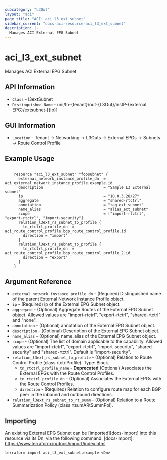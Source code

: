 ```yaml
---
subcategory: "L3Out"
layout: "aci"
page_title: "ACI: aci_l3_ext_subnet"
sidebar_current: "docs-aci-resource-aci_l3_ext_subnet"
description: |-
  Manages ACI External EPG Subnet
---
```


# aci_l3_ext_subnet #

Manages ACI External EPG Subnet

## API Information ##

* `Class` - l3extSubnet
* `Distinguished Name` - uni/tn-{tenant}/out-{L3Out}/instP-{external EPG}/extsubnet-[{ip}]

## GUI Information ##

* `Location` - Tenant -> Networking -> L3Outs -> External EPGs -> Subnets -> Route Control Profile

## Example Usage ##

```hcl

	resource "aci_l3_ext_subnet" "foosubnet" {
	  external_network_instance_profile_dn  = aci_external_network_instance_profile.example.id
	  description                           = "Sample L3 External subnet"
	  ip                                    = "10.0.3.28/27"
	  aggregate                             = "shared-rtctrl"
	  annotation                            = "tag_ext_subnet"
	  name_alias                            = "alias_ext_subnet"
	  scope                                 = ["import-rtctrl", "export-rtctrl", "import-security"]
	  relation_l3ext_rs_subnet_to_profile {
		tn_rtctrl_profile_dn  = aci_route_control_profile.bgp_route_control_profile.id
		direction = "import"
	  }
	  relation_l3ext_rs_subnet_to_profile {
		tn_rtctrl_profile_dn  = aci_route_control_profile.bgp_route_control_profile_2.id
		direction = "export"
	  }
	}

```

## Argument Reference ##

* `external_network_instance_profile_dn` - (Required) Distinguished name of the parent External Network Instance Profile object.
* `ip` - (Required) ip of the External EPG Subnet object.
* `aggregate` - (Optional) Aggregate Routes of the External EPG Subnet object. Allowed values are "import-rtctrl", "export-rtctrl", "shared-rtctrl" and "none".
* `annotation` - (Optional) annotation of the External EPG Subnet object.
* `description` - (Optional) Description of the External EPG Subnet object.
* `name_alias` - (Optional) name_alias of the External EPG Subnet object.
* `scope` - (Optional) The list of domain applicable to the capability. Allowed values are "import-rtctrl", "export-rtctrl", "import-security", "shared-security" and "shared-rtctrl". Default is "import-security".
* `relation_l3ext_rs_subnet_to_profile` - (Optional) Relation to Route Control Profile (class rtctrlProfile). Type: Block.
	* `tn_rtctrl_profile_name` - **Deprecated** (Optional) Associates the External EPGs with the Route Control Profiles.
	* `tn_rtctrl_profile_dn` - (Optional) Associates the External EPGs with the Route Control Profiles.
	* `direction` - (Required) Relation to configure route map for each BGP peer in the inbound and outbound directions.
* `relation_l3ext_rs_subnet_to_rt_summ` - (Optional) Relation to a Route Summarization Policy (class rtsumARtSummPol).

## Importing ##

An existing External EPG Subnet can be [imported][docs-import] into this resource via its Dn, via the following command:
[docs-import]: https://www.terraform.io/docs/import/index.html

```
terraform import aci_l3_ext_subnet.example <Dn>
```
